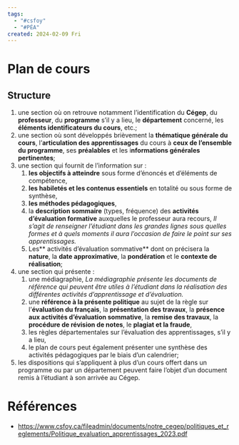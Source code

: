 ```yaml
---
tags:
  - "#csfoy"
  - "#PÉA"
created: 2024-02-09 Fri
---
```

# Plan de cours

## Structure 
1. une section où on retrouve notamment l’identification du **Cégep**, du **professeur**, du **programme** s’il y a lieu, le **département** concerné, les **éléments identificateurs du cours**, etc.;
2. une section où sont développés brièvement la **thématique générale du cours**, l’**articulation des apprentissages** du cours à **ceux de l’ensemble du programme**, ses **préalables** et les i**nformations générales pertinentes**;
3. une section qui fournit de l’information sur :
	1. **les objectifs à atteindre** sous forme d’énoncés et d’éléments de compétence,
	2. **les habiletés et les contenus essentiels** en totalité ou sous forme de synthèse,
	3. **les méthodes pédagogiques**,
	4. la **description sommaire** (types, fréquence) des **activités d’évaluation formative** auxquelles le professeur aura recours,
	    *Il s’agit de renseigner l’étudiant dans les grandes lignes sous quelles formes et à quels moments il aura l’occasion de faire le point sur ses apprentissages.*
	5. Les** activités d’évaluation sommative** dont on précisera la **nature**, la **date approximative**, la **pondération** et le **contexte de réalisation**;
4. une section qui présente :
	1. une médiagraphie, 
	     *La médiagraphie présente les documents de référence qui  peuvent être utiles à l’étudiant dans la réalisation des différentes activités d’apprentissage et d’évaluation.*
	1. une **référence à la présente politique** au sujet de la règle sur l’**évaluation du français**, la **présentation des travaux**, la **présence aux activités d’évaluation sommative**, la **remise des travaux**, la **procédure de révision de notes**, le **plagiat et la fraude**,
	2. les règles départementales sur l’évaluation des apprentissages, s’il y a lieu,
	3. le plan de cours peut également présenter une synthèse des activités pédagogiques par le biais d’un calendrier;
5. les dispositions qui s’appliquent à plus d’un cours offert dans un programme ou par un département peuvent faire l’objet d’un document remis à l’étudiant à son arrivée au Cégep.

# Références
* https://www.csfoy.ca/fileadmin/documents/notre_cegep/politiques_et_reglements/Politique_evaluation_apprentissages_2023.pdf